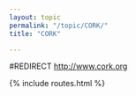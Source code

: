 ```yaml
---
layout: topic
permalink: "/topic/CORK/"
title: "CORK"

---
```


#REDIRECT http://www.cork.org

{% include routes.html %}
